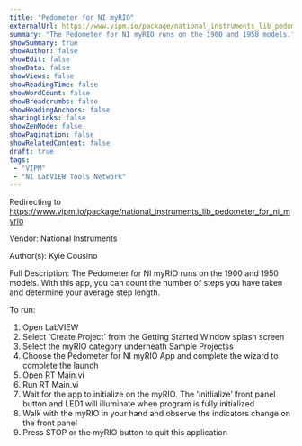 ```yaml
---
title: "Pedometer for NI myRIO"
externalUrl: https://www.vipm.io/package/national_instruments_lib_pedometer_for_ni_myrio
summary: "The Pedometer for NI myRIO runs on the 1900 and 1950 models."
showSummary: true
showAuthor: false
showEdit: false
showData: false
showViews: false
showReadingTime: false
showWordCount: false
showBreadcrumbs: false
showHeadingAnchors: false
sharingLinks: false
showZenMode: false
showPagination: false
showRelatedContent: false
draft: true
tags:
 - "VIPM"
 - "NI LabVIEW Tools Network"
---
```


Redirecting to https://www.vipm.io/package/national_instruments_lib_pedometer_for_ni_myrio

Vendor: National Instruments

Author(s): Kyle Cousino
 
Full Description:
The Pedometer for NI myRIO runs on the 1900 and 1950 models. With this app, you can count the number of steps you have taken and determine your average step length.

To run:

1. Open LabVIEW
2. Select 'Create Project' from the Getting Started Window splash screen
3. Select the myRIO category underneath Sample Projectss
4. Choose the Pedometer for NI myRIO App and complete the wizard to complete the launch
5. Open RT Main.vi
6. Run RT Main.vi
7. Wait for the app to initialize on the myRIO. The 'initlialize' front panel button and LED1 will illuminate when program is fully initialized
8. Walk with the myRIO in your hand and observe the indicators change on the front panel
9. Press STOP or the myRIO button to quit this application